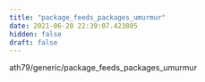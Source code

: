 ```yaml
---
title: "package_feeds_packages_umurmur"
date: 2021-06-20 22:39:07.423805
hidden: false
draft: false
---
```


ath79/generic/package_feeds_packages_umurmur

